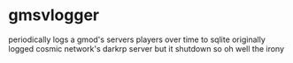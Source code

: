 # gmsvlogger

periodically logs a gmod's servers players over time to sqlite
originally logged cosmic network's darkrp server but it shutdown so oh well the irony
